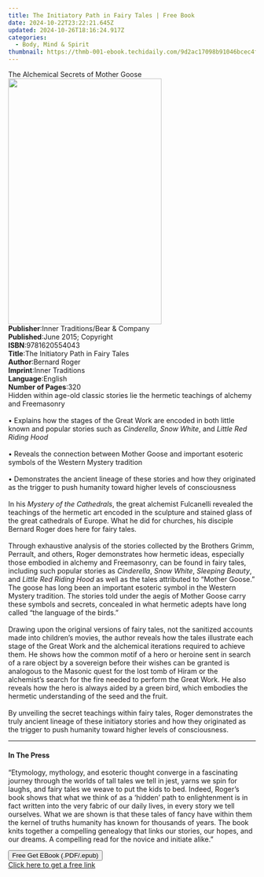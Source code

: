 ```yaml
---
title: The Initiatory Path in Fairy Tales | Free Book
date: 2024-10-22T23:22:21.645Z
updated: 2024-10-26T18:16:24.917Z
categories:
  - Body, Mind & Spirit
thumbnail: https://thmb-001-ebook.techidaily.com/9d2ac17098b91046bcec4feb7de8c2430feb0183694f038a24a84bca4d88c593.jpg
---
```

<main id="book-container">
  <div class="flex flex-col">
    <div class="book-brief flex-1 py-6 px-4 sm:p-6 md:py-10 md:px-8">
      <!-- brief-->
      <div class="book-brief-main">The Alchemical Secrets of Mother Goose</div>
    </div>
    <div
      class="book-meta-info flex-1 grid gap-4 col-start-1 col-end-3 row-start-1 sm:mb-6 sm:grid-cols-4 lg:gap-6 lg:col-start-2 lg:row-end-6 lg:row-span-6 lg:mb-0"
    >
      <div
        class="book-meta-info-left place-content-center mt-4 p-4 text-sm leading-6 col-start-2 col-span-2 dark:text-slate-400"
      >
        <img
          class="w-full h-500 object-cover rounded-lg sm:h-255 sm:col-span-2 lg:col-span-full"
          src="https://img-001-ebook.techidaily.com/74ee627d38a2ff4cf88022ed939b8b10d0b4817fe08cb43f283bd8d32db1f15c.jpg"
          alt=""
          width="312"
          height="500"
        />
      </div>
      <div
        class="book-meta-info-right mt-2 col-start-1 row-start-2 col-span-3 self-center"
      >
        <!-- meta data  -->
        <div class="flex flex-col px-4 md:px-8">
          <div class="flex-1">
            <strong>Publisher</strong>:<span class="px-2"
              >Inner Traditions/Bear &amp; Company</span
            >
          </div>
          <div class="flex-1">
            <strong>Published</strong>:<span class="px-2"
              >June 2015; Copyright</span
            >
          </div>
          <div class="flex-1">
            <strong>ISBN</strong>:<span class="px-2">9781620554043</span>
          </div>
          <div class="flex-1">
            <strong>Title</strong>:<span class="px-2"
              >The Initiatory Path in Fairy Tales</span
            >
          </div>
          <div class="flex-1">
            <strong>Author</strong>:<span class="px-2">Bernard Roger</span>
          </div>
          <div class="flex-1">
            <strong>Imprint</strong>:<span class="px-2">Inner Traditions</span>
          </div>
          <div class="flex-1">
            <strong>Language</strong>:<span class="px-2">English</span>
          </div>
          <div class="flex-1">
            <strong>Number of Pages</strong>:<span class="px-2">320</span>
          </div>
        </div>
      </div>
    </div>
    <div class="book-description flex-1 py-6 px-4 sm:p-6 md:py-10 md:px-8">
      <div class="book-description-main">
        <div accordion-content="" id="description">
          Hidden within age-old classic stories lie the hermetic teachings of
          alchemy and Freemasonry <br />
          <br />• Explains how the stages of the Great Work are encoded in both
          little known and popular stories such as <i>Cinderella</i>,
          <i>Snow White</i>, and<i> Little Red Riding Hood </i> <br />
          <br />• Reveals the connection between Mother Goose and important
          esoteric symbols of the Western Mystery tradition <br />
          <br />• Demonstrates the ancient lineage of these stories and how they
          originated as the trigger to push humanity toward higher levels of
          consciousness <br />
          <br />In his <i>Mystery of the Cathedrals</i>, the great alchemist
          Fulcanelli revealed the teachings of the hermetic art encoded in the
          sculpture and stained glass of the great cathedrals of Europe. What he
          did for churches, his disciple Bernard Roger does here for fairy
          tales. <br />
          <br />Through exhaustive analysis of the stories collected by the
          Brothers Grimm, Perrault, and others, Roger demonstrates how hermetic
          ideas, especially those embodied in alchemy and Freemasonry, can be
          found in fairy tales, including such popular stories as
          <i>Cinderella</i>, <i>Snow White</i>, <i>Sleeping Beauty</i>, and
          <i>Little Red Riding Hood</i> as well as the tales attributed to
          “Mother Goose.” The goose has long been an important esoteric symbol
          in the Western Mystery tradition. The stories told under the aegis of
          Mother Goose carry these symbols and secrets, concealed in what
          hermetic adepts have long called “the language of the birds.” <br />
          <br />Drawing upon the original versions of fairy tales, not the
          sanitized accounts made into children’s movies, the author reveals how
          the tales illustrate each stage of the Great Work and the alchemical
          iterations required to achieve them. He shows how the common motif of
          a hero or heroine sent in search of a rare object by a sovereign
          before their wishes can be granted is analogous to the Masonic quest
          for the lost tomb of Hiram or the alchemist’s search for the fire
          needed to perform the Great Work. He also reveals how the hero is
          always aided by a green bird, which embodies the hermetic
          understanding of the seed and the fruit. <br />
          <br />By unveiling the secret teachings within fairy tales, Roger
          demonstrates the truly ancient lineage of these initiatory stories and
          how they originated as the trigger to push humanity toward higher
          levels of consciousness.
        </div>
        <div class="accordion-fader"></div>
      </div>
    </div>
    <div class="book-excerpts flex-1 py-6 px-4 sm:p-6 md:py-10 md:px-8">
      <!-- excerpts-->
      <div class="book-excerpts-main">
        <hr />
        <h4 class="placeholder placeholder-heading">
          <span>In The Press</span>
        </h4>
        <p>
          “Etymology, mythology, and esoteric thought converge in a fascinating
          journey through the worlds of tall tales we tell in jest, yarns we
          spin for laughs, and fairy tales we weave to put the kids to bed.
          Indeed, Roger’s book shows that what we think of as a ‘hidden’ path to
          enlightenment is in fact written into the very fabric of our daily
          lives, in every story we tell ourselves. What we are shown is that
          these tales of fancy have within them the kernel of truths humanity
          has known for thousands of years. The book knits together a compelling
          genealogy that links our stories, our hopes, and our dreams. A
          compelling read for the novice and initiate alike.”
        </p>
      </div>
    </div>
    <div
      class="book-about-author flex-1 py-6 px-4 sm:p-6 md:py-10 md:px-8"
    ></div>
    <div class="book-free-get flex-1 py-6 px-4 sm:p-6 md:py-10 md:px-8">
      <button
        id="btn-free-get"
        class="bg-blue-500 hover:bg-blue-700 text-white font-bold py-2 px-4 rounded"
      >
        Free Get EBook (.PDF/.epub)
      </button>
      <div id="countdown-display" class="px-2 text-lg mt-2"></div>
      <a
        id="free-link"
        class="hidden bg-blue-500 hover:bg-blue-700 text-white font-bold py-2 px-4 rounded"
        href="https://www.ebooks.com/en-us/book/95782191/the-initiatory-path-in-fairy-tales/bernard-roger/"
        target="_blank"
        >Click here to get a free link</a
      >
    </div>
    <script>
      let countdownTime = 0;
      let countdownInterval = null;
      document
        .getElementById('btn-free-get')
        .addEventListener('click', startCountdown);
      function startCountdown() {
        countdownTime = new Date().getTime() + 60000 * 3;
        countdownInterval = setInterval(updateCountdown, 1000);
        document.getElementById('btn-free-get').disabled = true;
        document
          .getElementById('btn-free-get')
          .classList.add('bg-gray-500', 'cursor-not-allowed');
      }
      function updateCountdown() {
        let currentTime = new Date().getTime();
        let timeLeft = countdownTime - currentTime;
        let secondsLeft = Math.floor(timeLeft / 1000);
        document.getElementById('countdown-display').innerHTML =
          `Remaining time: ${secondsLeft} seconds.`;
        if (secondsLeft <= 0) {
          clearInterval(countdownInterval);
          document.getElementById('btn-free-get').classList.add('hidden');
          document.getElementById('free-link').classList.remove('hidden');
          document.getElementById('countdown-display').innerHTML = '';
        }
      }
    </script>
  </div>
</main>

<ins class="adsbygoogle"
      style="display:block"
      data-ad-client="ca-pub-7571918770474297"
      data-ad-slot="8358498916"
      data-ad-format="auto"
      data-full-width-responsive="true"></ins>
    
